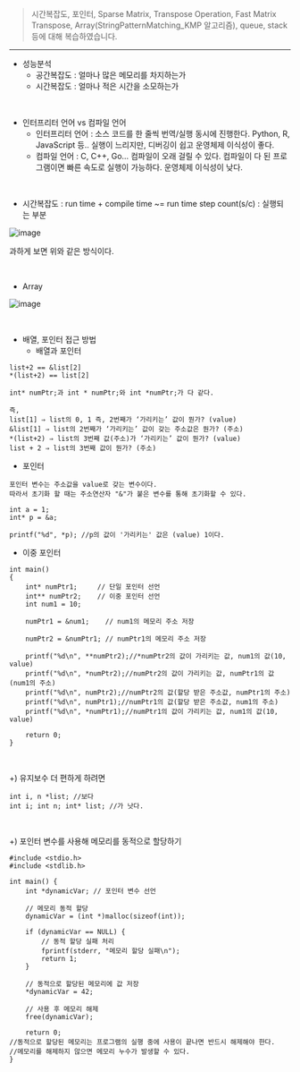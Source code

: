 > 시간복잡도, 포인터, Sparse Matrix, Transpose Operation, Fast Matrix Transpose, Array(StringPatternMatching_KMP 알고리즘), queue, stack 등에 대해 복습하였습니다.
---
- 성능분석
  - 공간복잡도 : 얼마나 많은 메모리를 차지하는가
  - 시간복잡도 : 얼마나 적은 시간을 소모하는가

<br>

- 인터프리터 언어 vs 컴파일 언어
  - 인터프리터 언어 : 소스 코드를 한 줄씩 번역/실행 동시에 진행한다.  Python, R, JavaScript 등.. 실행이 느리지만, 디버깅이 쉽고 운영체제 이식성이 좋다.
  - 컴파일 언어 : C, C++, Go… 컴파일이 오래 걸릴 수 있다. 컴파일이 다 된 프로그램이면 빠른 속도로 실행이 가능하다. 운영체제 이식성이 낮다.
 
<br>

- 시간복잡도 : run time + compile time ~= run time
step count(s/c) : 실행되는 부분

![image](https://github.com/sonyrainy/TIL/assets/91364766/ef76c235-140c-482e-bbb0-c038ed4bad65)

과하게 보면 위와 같은 방식이다.

<br>

- Array

![image](https://github.com/sonyrainy/TIL/assets/91364766/b50bd8b3-8007-4a53-bbf6-e9584fb4c125)

<br>

- 배열, 포인터 접근 방법
  - 배열과 포인터

```
list+2 == &list[2]
*(list+2) == list[2]

int* numPtr;과 int * numPtr;와 int *numPtr;가 다 같다.

즉,
list[1] ⇒ list의 0, 1 즉, 2번째가 ‘가리키는’ 값이 뭔가? (value)
&list[1] ⇒ list의 2번째가 ‘가리키는’ 값이 갖는 주소값은 뭔가? (주소)
*(list+2) ⇒ list의 3번째 값(주소)가 ‘가리키는’ 값이 뭔가? (value)
list + 2 ⇒ list의 3번째 값이 뭔가? (주소)
```

  - 포인터
```
포인터 변수는 주소값을 value로 갖는 변수이다.
따라서 초기화 할 때는 주소연산자 "&"가 붙은 변수를 통해 초기화할 수 있다.

int a = 1;
int* p = &a;

printf("%d", *p); //p의 값이 '가리키는' 값은 (value) 1이다.
```
  
  - 이중 포인터
```
int main()
{
    int* numPtr1;     // 단일 포인터 선언
    int** numPtr2;    // 이중 포인터 선언
    int num1 = 10;

    numPtr1 = &num1;    // num1의 메모리 주소 저장 

    numPtr2 = &numPtr1; // numPtr1의 메모리 주소 저장

    printf("%d\n", **numPtr2);//*numPtr2의 값이 가리키는 값, num1의 값(10, value)
    printf("%d\n", *numPtr2);//numPtr2의 값이 가리키는 값, numPtr1의 값(num1의 주소)
    printf("%d\n", numPtr2);//numPtr2의 값(할당 받은 주소값, numPtr1의 주소)
    printf("%d\n", numPtr1);//numPtr1의 값(할당 받은 주소값, num1의 주소)
    printf("%d\n", *numPtr1);//numPtr1의 값이 가리키는 값, num1의 값(10, value)

    return 0;
}
```

<br>

+) 유지보수 더 편하게 하려면
```
int i, n *list; //보다
int i; int n; int* list; //가 낫다.
```

<br>

+) 포인터 변수를 사용해 메모리를 동적으로 할당하기
```
#include <stdio.h>
#include <stdlib.h>

int main() {
    int *dynamicVar; // 포인터 변수 선언

    // 메모리 동적 할당
    dynamicVar = (int *)malloc(sizeof(int));

    if (dynamicVar == NULL) {
        // 동적 할당 실패 처리
        fprintf(stderr, "메모리 할당 실패\n");
        return 1;
    }

    // 동적으로 할당된 메모리에 값 저장
    *dynamicVar = 42;

    // 사용 후 메모리 해제
    free(dynamicVar);

    return 0;
//동적으로 할당된 메모리는 프로그램의 실행 중에 사용이 끝나면 반드시 해제해야 한다.
//메모리를 해제하지 않으면 메모리 누수가 발생할 수 있다.
}
```
